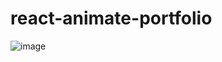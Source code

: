 # react-animate-portfolio
![image](https://user-images.githubusercontent.com/75579156/162940652-0ffaaaf4-8d68-48ce-a934-a8e8e82d2dfe.png)
